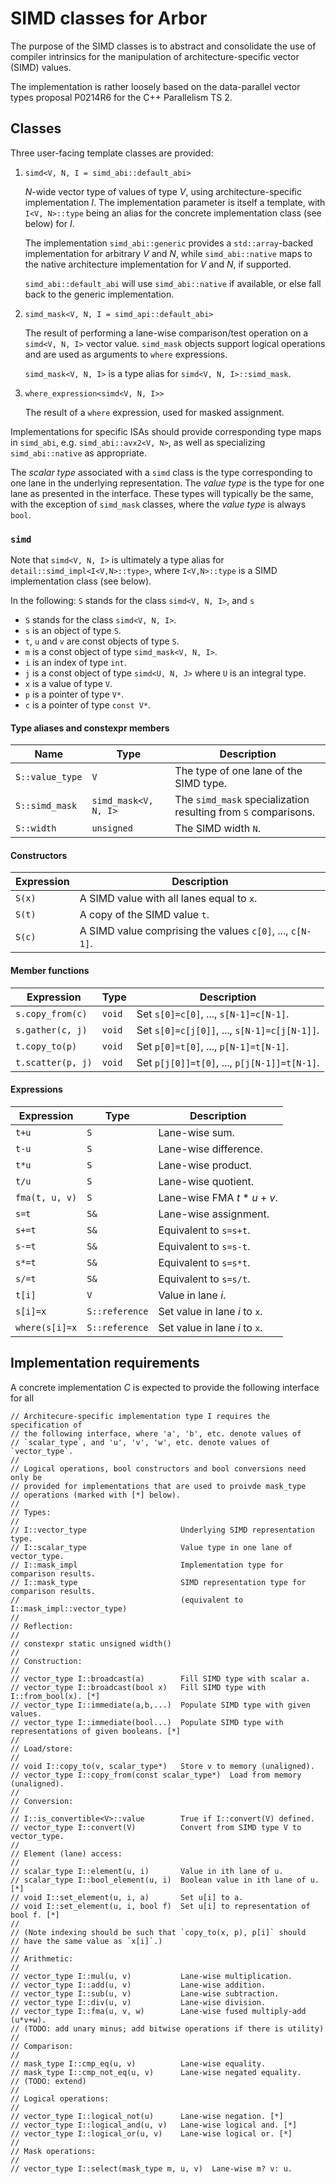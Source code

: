 # SIMD classes for Arbor

The purpose of the SIMD classes is to abstract and consolidate the use of
compiler intrinsics for the manipulation of architecture-specific vector
(SIMD) values.

The implementation is rather loosely based on the data-parallel vector types
proposal P0214R6 for the C++ Parallelism TS 2.

## Classes

Three user-facing template classes are provided:

1. `simd<V, N, I = simd_abi::default_abi>`

   _N_-wide vector type of values of type _V_, using architecture-specific
   implementation _I_. The implementation parameter is itself a template,
   with `I<V, N>::type` being an alias for the concrete implementation
   class (see below) for _I_.

   The implementation `simd_abi::generic` provides a `std::array`-backed
   implementation for arbitrary _V_ and _N_, while `simd_abi::native`
   maps to the native architecture implementation for _V_ and _N_, if
   supported.

   `simd_abi::default_abi` will use `simd_abi::native` if available, or
   else fall back to the generic implementation.

2. `simd_mask<V, N, I = simd_api::default_abi>`

   The result of performing a lane-wise comparison/test operation on
   a `simd<V, N, I>` vector value. `simd_mask` objects support logical
   operations and are used as arguments to `where` expressions.

   `simd_mask<V, N, I>` is a type alias for `simd<V, N, I>::simd_mask`.

3. `where_expression<simd<V, N, I>>`

   The result of a `where` expression, used for masked assignment.


Implementations for specific ISAs should provide corresponding type maps
in `simd_abi`, e.g. `simd_abi::avx2<V, N>`, as well as specializing
`simd_abi::native` as appropriate.

The _scalar type_ associated with a `simd` class is the type corresponding
to one lane in the underlying representation. The _value type_ is the
type for one lane as presented in the interface. These types will typically
be the same, with the exception of `simd_mask` classes, where the
_value type_ is always `bool`.

### `simd`

Note that `simd<V, N, I>` is ultimately a type alias for `detail::simd_impl<I<V,N>::type>`,
where `I<V,N>::type` is a SIMD implementation class (see below).

In the following: `S` stands for the class `simd<V, N, I>`, and `s`
* `S` stands for the class `simd<V, N, I>`.
* `s` is an object of type `S`.
* `t`, `u` and `v` are const objects of type `S`.
* `m` is a const object of type `simd_mask<V, N, I>`.
* `i` is an index of type `int`.
* `j` is a const object of type `simd<U, N, J>` where `U` is an integral type.
* `x` is a value of type `V`.
* `p` is a pointer of type `V*`.
* `c` is a pointer of type `const V*`.

#### Type aliases and constexpr members

Name | Type | Description
-----|------|------------
`S::value_type` | `V` | The type of one lane of the SIMD type.
`S::simd_mask`  | `simd_mask<V, N, I>` | The `simd_mask` specialization resulting from `S` comparisons.
`S::width`      | `unsigned` | The SIMD width `N`.

#### Constructors

Expression | Description
-----------|------------
`S(x)`  | A SIMD value with all lanes equal to `x`.
`S(t)`  | A copy of the SIMD value `t`.
`S(c)`  | A SIMD value comprising the values `c[0]`, ..., `c[N-1]`.

#### Member functions

Expression | Type | Description
-----------|------|------------
`s.copy_from(c)`  | `void` | Set `s[0]=c[0]`, ..., `s[N-1]=c[N-1]`.
`s.gather(c, j)`  | `void` | Set `s[0]=c[j[0]]`, ..., `s[N-1]=c[j[N-1]]`.
`t.copy_to(p)`    | `void` | Set `p[0]=t[0]`, ..., `p[N-1]=t[N-1]`.
`t.scatter(p, j)` | `void` | Set `p[j[0]]=t[0]`, ..., `p[j[N-1]]=t[N-1]`.

#### Expressions

Expression | Type | Description
-----------|------|------------
`t+u` | `S`  | Lane-wise sum.
`t-u` | `S`  | Lane-wise difference.
`t*u` | `S`  | Lane-wise product.
`t/u` | `S`  | Lane-wise quotient.
`fma(t, u, v)` | `S`  | Lane-wise FMA _t_ * _u_ + _v_.
`s=t`  | `S&` | Lane-wise assignment.
`s+=t` | `S&` | Equivalent to `s=s+t`.
`s-=t` | `S&` | Equivalent to `s=s-t`.
`s*=t` | `S&` | Equivalent to `s=s*t`.
`s/=t` | `S&` | Equivalent to `s=s/t`.
`t[i]` | `V` | Value in lane _i_.
`s[i]=x` |`S::reference` | Set value in lane _i_ to `x`.
`where(s[i]=x` |`S::reference` | Set value in lane _i_ to `x`.













## Implementation requirements

A concrete implementation _C_ is expected to provide the following interface
for all

    // Architecure-specific implementation type I requires the specification of
    // the following interface, where 'a', 'b', etc. denote values of
    // `scalar_type`, and 'u', 'v', 'w', etc. denote values of `vector_type`.
    //
    // Logical operations, bool constructors and bool conversions need only be
    // provided for implementations that are used to proivde mask_type
    // operations (marked with [*] below).
    //
    // Types:
    //
    // I::vector_type                     Underlying SIMD representation type.
    // I::scalar_type                     Value type in one lane of vector_type.
    // I::mask_impl                       Implementation type for comparison results.
    // I::mask_type                       SIMD representation type for comparison results.
    //                                    (equivalent to I::mask_impl::vector_type)
    //
    // Reflection:
    //
    // constexpr static unsigned width()
    //
    // Construction:
    //
    // vector_type I::broadcast(a)        Fill SIMD type with scalar a.
    // vector_type I::broadcast(bool x)   Fill SIMD type with I::from_bool(x). [*]
    // vector_type I::immediate(a,b,...)  Populate SIMD type with given values.
    // vector_type I::immediate(bool...)  Populate SIMD type with representations of given booleans. [*]
    //
    // Load/store:
    //
    // void I::copy_to(v, scalar_type*)   Store v to memory (unaligned).
    // vector_type I::copy_from(const scalar_type*)  Load from memory (unaligned).
    //
    // Conversion:
    //
    // I::is_convertible<V>::value        True if I::convert(V) defined.
    // vector_type I::convert(V)          Convert from SIMD type V to vector_type.
    //
    // Element (lane) access:
    //
    // scalar_type I::element(u, i)       Value in ith lane of u.
    // scalar_type I::bool_element(u, i)  Boolean value in ith lane of u. [*]
    // void I::set_element(u, i, a)       Set u[i] to a.
    // void I::set_element(u, i, bool f)  Set u[i] to representation of bool f. [*]
    //
    // (Note indexing should be such that `copy_to(x, p), p[i]` should
    // have the same value as `x[i]`.)
    //
    // Arithmetic:
    //
    // vector_type I::mul(u, v)           Lane-wise multiplication.
    // vector_type I::add(u, v)           Lane-wise addition.
    // vector_type I::sub(u, v)           Lane-wise subtraction.
    // vector_type I::div(u, v)           Lane-wise division.
    // vector_type I::fma(u, v, w)        Lane-wise fused multiply-add (u*v+w).
    // (TODO: add unary minus; add bitwise operations if there is utility)
    //
    // Comparison:
    //
    // mask_type I::cmp_eq(u, v)          Lane-wise equality.
    // mask_type I::cmp_not_eq(u, v)      Lane-wise negated equality.
    // (TODO: extend)
    //
    // Logical operations:
    //
    // vector_type I::logical_not(u)      Lane-wise negation. [*]
    // vector_type I::logical_and(u, v)   Lane-wise logical and. [*]
    // vector_type I::logical_or(u, v)    Lane-wise logical or. [*]
    //
    // Mask operations:
    //
    // vector_type I::select(mask_type m, u, v)  Lane-wise m? v: u.



